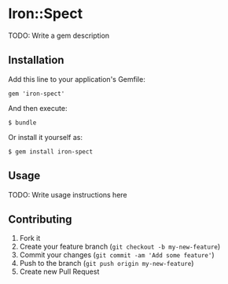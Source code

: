 # Iron::Spect

TODO: Write a gem description

## Installation

Add this line to your application's Gemfile:

    gem 'iron-spect'

And then execute:

    $ bundle

Or install it yourself as:

    $ gem install iron-spect

## Usage

TODO: Write usage instructions here

## Contributing

1. Fork it
2. Create your feature branch (`git checkout -b my-new-feature`)
3. Commit your changes (`git commit -am 'Add some feature'`)
4. Push to the branch (`git push origin my-new-feature`)
5. Create new Pull Request
